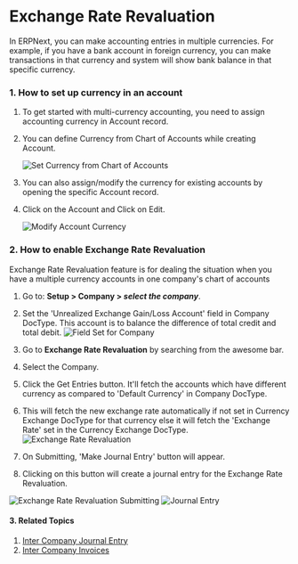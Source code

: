 <!-- add-breadcrumbs -->
# Exchange Rate Revaluation

In ERPNext, you can make accounting entries in multiple currencies. For example, if you have a bank account in foreign currency, you can make transactions in that currency and system will show bank balance in that specific currency.

### 1. How to set up currency in an account

1. To get started with multi-currency accounting, you need to assign accounting currency in Account record.
1. You can define Currency from Chart of Accounts while creating Account.

    <img class="screenshot" alt="Set Currency from Chart of Accounts"  	src="{{docs_base_url}}/assets/img/accounts/multi-currency/chart-of-accounts.png">

1. You can also assign/modify the currency for existing accounts by opening the specific Account record.
1. Click on the Account and Click on Edit.

   <img class="screenshot" alt="Modify Account Currency"  	src="{{docs_base_url}}/assets/img/accounts/multi-currency/account.png">

### 2. How to enable Exchange Rate Revaluation

Exchange Rate Revaluation feature is for dealing the situation when you have a multiple currency accounts in one company's chart of accounts

1. Go to: **Setup > Company > *select the company***.
1. Set the 'Unrealized Exchange Gain/Loss Account' field in Company DocType. This account is to balance the difference of total credit and total debit.
    <img class="screenshot" alt="Field Set for Company"  	src="{{docs_base_url}}/assets/img/accounts/exchange-rate-revaluation/field_set_company.png">
1. Go to **Exchange Rate Revaluation** by searching from the awesome bar.
1. Select the Company.
1. Click the Get Entries button. It'll fetch the accounts which have different currency as compared to 'Default Currency' in Company DocType.
1. This will fetch the new exchange rate automatically if not set in Currency Exchange DocType for that currency else it will fetch the 'Exchange Rate' set in the Currency Exchange DocType.
    <img class="screenshot" alt="Exchange Rate Revaluation"  	src="{{docs_base_url}}/assets/img/accounts/exchange-rate-revaluation/exchange-rate-revaluation.png">

1. On Submitting, 'Make Journal Entry' button will appear.
1. Clicking on this button will create a journal entry for the Exchange Rate Revaluation.

<img class="screenshot" alt="Exchange Rate Revaluation Submitting"  	src="{{docs_base_url}}/assets/img/accounts/exchange-rate-revaluation/exchange-rate-revaluation-submit.png">

<img class="screenshot" alt="Journal Entry"  	src="{{docs_base_url}}/assets/img/accounts/exchange-rate-revaluation/journal-entry.png">

#### 3. Related Topics
1. [Inter Company Journal Entry](/docs/user/manual/en/accounts/inter-company-journal-entry)
1. [Inter Company Invoices](/docs/user/manual/en/accounts/inter-company-invoices)
